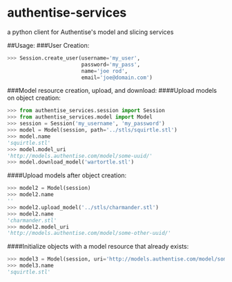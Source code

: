 # authentise-services
a python client for Authentise's model and slicing services

##Usage:
###User Creation:
```python
>>> Session.create_user(username='my_user',
                        password='my_pass',
                        name='joe rod',
                        email='joe@domain.com')
```


###Model resource creation, upload, and download:
####Upload models on object creation:
```python
>>> from authentise_services.session import Session
>>> from authentise_services.model import Model
>>> session = Session('my_username', 'my_password')
>>> model = Model(session, path='../stls/squirtle.stl')
>>> model.name
'squirtle.stl'
>>> model.model_uri
'http://models.authentise.com/model/some-uuid/'
>>> model.download_model('wartortle.stl')
```
####Upload models after object creation:
```python
>>> model2 = Model(session)
>>> model2.name
''
>>> model2.upload_model('../stls/charmander.stl')
>>> model2.name
'charmander.stl'
>>> model2.model_uri
'http://models.authentise.com/model/some-other-uuid/'
```
####Initialize objects with a model resource that already exists:
```python
>>> model3 = Model(session, uri='http://models.authentise.com/model/some-uuid/')
>>> model3.name
'squirtle.stl'
```
